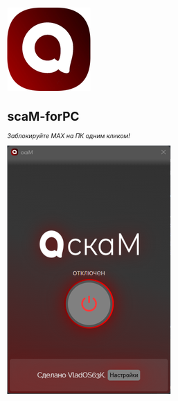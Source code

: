 <img width="192" height="192" alt="icon" src="https://github.com/VladOS63K/scaM-forPC/blob/master/scaM-forPC/Images/icon.png?raw=true" /><br/>

# scaM-forPC
*Заблокируйте MAX на ПК одним кликом!*

<img width="377" height="573" alt="screenshot" src="https://github.com/VladOS63K/scaM-forPC/blob/master/scaM-forPC/Images/screenshot.png?raw=true" /><br/>
